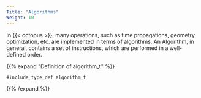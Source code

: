 ```yaml
---
Title: "Algorithms"
Weight: 10
---
```


In {{< octopus >}}, many operations, such as time propagations, geometry optimization, etc. are implemented in terms of algorithms.
An Algorithm, in general, contains a set of instructions, which are performed in a well-defined order. 

{{% expand "Definition of algorithm_t" %}}
```Fortran
#include_type_def algorithm_t
```
{{% /expand %}}
